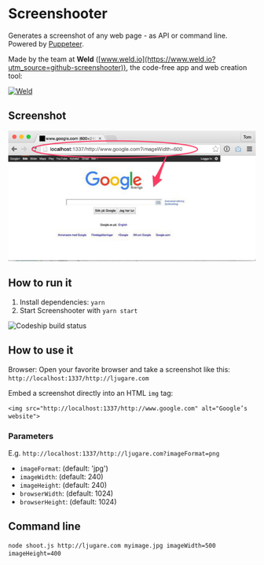 # Screenshooter

Generates a screenshot of any web page - as API or command line. Powered by [Puppeteer](https://github.com/GoogleChrome/puppeteer).

Made by the team at **Weld** ([www.weld.io](https://www.weld.io?utm_source=github-screenshooter)), the code-free app and web creation tool:

[![Weld](https://s3-eu-west-1.amazonaws.com/weld-social-and-blog/gif/weld_explained.gif)](https://www.weld.io?utm_source=github-screenshooter)

## Screenshot

![Screenshooter](docs/example.png)

## How to run it

1. Install dependencies: `yarn`
2. Start Screenshooter with `yarn start`

![Codeship build status](https://www.codeship.io/projects/2fe0e610-b368-0131-9eae-664e1beed1ef/status)

## How to use it

Browser: Open your favorite browser and take a screenshot like this: `http://localhost:1337/http://ljugare.com`

Embed a screenshot directly into an HTML `img` tag:

	<img src="http://localhost:1337/http://www.google.com" alt="Google’s website">

### Parameters

E.g. `http://localhost:1337/http://ljugare.com?imageFormat=png`

* `imageFormat`: (default: 'jpg')
* `imageWidth`: (default: 240)
* `imageHeight`: (default: 240)
* `browserWidth`: (default: 1024)
* `browserHeight`: (default: 1024)

## Command line

	node shoot.js http://ljugare.com myimage.jpg imageWidth=500 imageHeight=400

